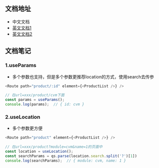 ## 文档地址

- 中文文档
- [英文文档1](https://github.com/remix-run/react-router/blob/main/docs/getting-started/tutorial.md)
- [英文文档2](https://v5.reactrouter.com/web/example/basic)

## 文档笔记

### 1.useParams

- 多个参数也支持，但是多个参数更推荐location的方式，使用search去传参

```js
<Route path="product/:id" element={<ProductList />} />
 
// 在url=xxx/product/cvm下面
const params = useParams();
console.log(params);  // { id: cvm }
```

### 2.useLocation

- 多个参数更方便

```js
<Route path="product" element={<ProductList />} />
  
// 在url=xxx/product?module=cvm&name=1的页面中
const location = useLocation();
const searchParams = qs.parse(location.search.split('?')[1])
console.log(searchParams);  // { module: cvm, name: 1 }
```

